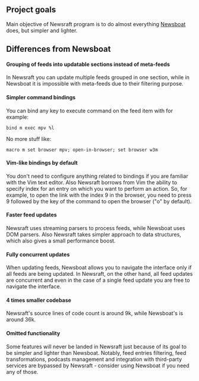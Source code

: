## Project goals

Main objective of Newsraft program is to do almost everything
[Newsboat](https://newsboat.org) does, but simpler and lighter.

## Differences from Newsboat

#### Grouping of feeds into updatable sections instead of meta-feeds

In Newsraft you can update multiple feeds grouped in one section, while in
Newsboat it is impossible with meta-feeds due to their filtering purpose.

#### Simpler command bindings

You can bind any key to execute command on the feed item with for example:

```
bind m exec mpv %l
```

No more stuff like:

```
macro m set browser mpv; open-in-browser; set browser w3m
```

#### Vim-like bindings by default

You don't need to configure anything related to bindings if you are familiar
with the Vim text editor. Also Newsraft borrows from Vim the ability to specify
index for an entry on which you want to perform an action. So, for example, to
open the link with the index 9 in the browser, you need to press 9 followed by
the key of the command to open the browser ("o" by default).

#### Faster feed updates

Newsraft uses streaming parsers to process feeds, while Newsboat uses DOM
parsers. Also Newsraft takes simpler approach to data structures, which also
gives a small performance boost.

#### Fully concurrent updates

When updating feeds, Newsboat allows you to navigate the interface only if all
feeds are being updated. In Newsraft, on the other hand, all feed updates are
concurrent and even in the case of a single feed update you are free to navigate
the interface.

#### 4 times smaller codebase

Newsraft's source lines of code count is around 9k, while Newsboat's is around
36k.

#### Omitted functionality

Some features will never be landed in Newsraft just because of its goal to be
simpler and lighter than Newsboat. Notably, feed entries filtering, feed
transformations, podcasts management and integration with third-party services
are bypassed by Newsraft - consider using Newsboat if you need any of those.

